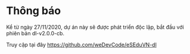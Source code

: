 # Thông báo

Kể từ ngày 27/11/2020, dự án này sẽ được phát triển độc lập, bắt đầu với phiên bản dl-v2.0.0-cb.

Truy cập tại đây https://github.com/weDevCode/eSEduVN-dl

